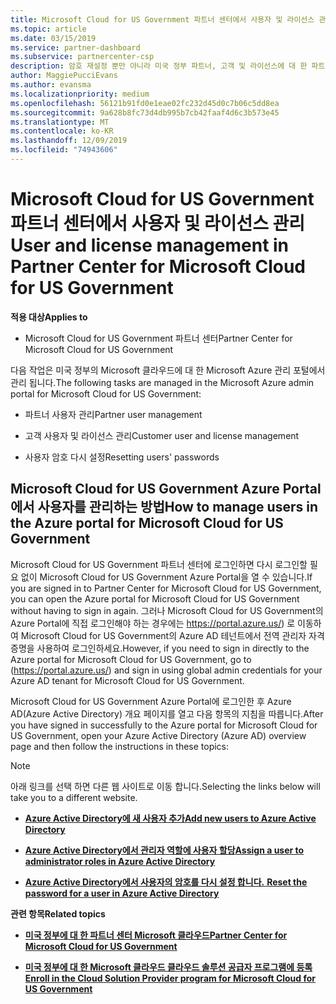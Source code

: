 ```yaml
---
title: Microsoft Cloud for US Government 파트너 센터에서 사용자 및 라이선스 관리 | Microsoft Cloud for US Government 파트너 센터
ms.topic: article
ms.date: 03/15/2019
ms.service: partner-dashboard
ms.subservice: partnercenter-csp
description: 암호 재설정 뿐만 아니라 미국 정부 파트너, 고객 및 라이선스에 대 한 파트너 센터 Microsoft 클라우드를 관리 하는 방법 및 위치를 알아봅니다.
author: MaggiePucciEvans
ms.author: evansma
ms.localizationpriority: medium
ms.openlocfilehash: 56121b91fd0e1eae02fc232d45d0c7b06c5dd8ea
ms.sourcegitcommit: 9a628b8fc73d4db995b7cb42faaf4d6c3b573e45
ms.translationtype: MT
ms.contentlocale: ko-KR
ms.lasthandoff: 12/09/2019
ms.locfileid: "74943606"
---
```

# <a name="user-and-license-management-in-partner-center-for-microsoft-cloud-for-us-government"></a><span data-ttu-id="d2dec-103">Microsoft Cloud for US Government 파트너 센터에서 사용자 및 라이선스 관리</span><span class="sxs-lookup"><span data-stu-id="d2dec-103">User and license management in Partner Center for Microsoft Cloud for US Government</span></span>

<span data-ttu-id="d2dec-104">**적용 대상**</span><span class="sxs-lookup"><span data-stu-id="d2dec-104">**Applies to**</span></span>

-  <span data-ttu-id="d2dec-105">Microsoft Cloud for US Government 파트너 센터</span><span class="sxs-lookup"><span data-stu-id="d2dec-105">Partner Center for Microsoft Cloud for US Government</span></span>

<span data-ttu-id="d2dec-106">다음 작업은 미국 정부의 Microsoft 클라우드에 대 한 Microsoft Azure 관리 포털에서 관리 됩니다.</span><span class="sxs-lookup"><span data-stu-id="d2dec-106">The following tasks are managed in the Microsoft Azure admin portal for Microsoft Cloud for US Government:</span></span>

- <span data-ttu-id="d2dec-107">파트너 사용자 관리</span><span class="sxs-lookup"><span data-stu-id="d2dec-107">Partner user management</span></span>

- <span data-ttu-id="d2dec-108">고객 사용자 및 라이선스 관리</span><span class="sxs-lookup"><span data-stu-id="d2dec-108">Customer user and license management</span></span>

- <span data-ttu-id="d2dec-109">사용자 암호 다시 설정</span><span class="sxs-lookup"><span data-stu-id="d2dec-109">Resetting users' passwords</span></span>


## <a name="how-to-manage-users-in-the-azure-portal-for-microsoft-cloud-for-us-government"></a><span data-ttu-id="d2dec-110">Microsoft Cloud for US Government Azure Portal에서 사용자를 관리하는 방법</span><span class="sxs-lookup"><span data-stu-id="d2dec-110">How to manage users in the Azure portal for Microsoft Cloud for US Government</span></span>

<span data-ttu-id="d2dec-111">Microsoft Cloud for US Government 파트너 센터에 로그인하면 다시 로그인할 필요 없이 Microsoft Cloud for US Government Azure Portal을 열 수 있습니다.</span><span class="sxs-lookup"><span data-stu-id="d2dec-111">If you are signed in to Partner Center for Microsoft Cloud for US Government, you can open the Azure portal for Microsoft Cloud for US Government without having to sign in again.</span></span> <span data-ttu-id="d2dec-112">그러나 Microsoft Cloud for US Government의 Azure Portal에 직접 로그인해야 하는 경우에는 https://portal.azure.us/) 로 이동하여 Microsoft Cloud for US Government의 Azure AD 테넌트에서 전역 관리자 자격 증명을 사용하여 로그인하세요.</span><span class="sxs-lookup"><span data-stu-id="d2dec-112">However, if you need to sign in directly to the Azure portal for Microsoft Cloud for US Government, go to (https://portal.azure.us/) and sign in using global admin credentials for your Azure AD tenant for Microsoft Cloud for US Government.</span></span>

<span data-ttu-id="d2dec-113">Microsoft Cloud for US Government Azure Portal에 로그인한 후 Azure AD(Azure Active Directory) 개요 페이지를 열고 다음 항목의 지침을 따릅니다.</span><span class="sxs-lookup"><span data-stu-id="d2dec-113">After you have signed in successfully to the Azure portal for Microsoft Cloud for US Government, open your Azure Active Directory (Azure AD) overview page and then follow the instructions in these topics:</span></span>

> [!NOTE]  
> <span data-ttu-id="d2dec-114">아래 링크를 선택 하면 다른 웹 사이트로 이동 합니다.</span><span class="sxs-lookup"><span data-stu-id="d2dec-114">Selecting the links below will take you to a different website.</span></span> 

-  [<span data-ttu-id="d2dec-115">**Azure Active Directory에 새 사용자 추가**</span><span class="sxs-lookup"><span data-stu-id="d2dec-115">**Add new users to Azure Active Directory**</span></span>](https://docs.microsoft.com/azure/active-directory/active-directory-users-create-azure-portal)

-  [<span data-ttu-id="d2dec-116">**Azure Active Directory에서 관리자 역할에 사용자 할당**</span><span class="sxs-lookup"><span data-stu-id="d2dec-116">**Assign a user to administrator roles in Azure Active Directory**</span></span>](https://docs.microsoft.com/azure/active-directory/active-directory-users-assign-role-azure-portal)

-  [<span data-ttu-id="d2dec-117">**Azure Active Directory에서 사용자의 암호를 다시 설정 합니다.** </span><span class="sxs-lookup"><span data-stu-id="d2dec-117">**Reset the password for a user in Azure Active Directory**</span></span>](https://docs.microsoft.com/azure/active-directory/active-directory-users-reset-password-azure-portal)

<span data-ttu-id="d2dec-118">**관련 항목**</span><span class="sxs-lookup"><span data-stu-id="d2dec-118">**Related topics**</span></span>

-  [<span data-ttu-id="d2dec-119">**미국 정부에 대 한 파트너 센터 Microsoft 클라우드**</span><span class="sxs-lookup"><span data-stu-id="d2dec-119">**Partner Center for Microsoft Cloud for US Government**</span></span>](partner-center-for-microsoft-us-govt-cloud.md)

-  [<span data-ttu-id="d2dec-120">**미국 정부에 대 한 Microsoft 클라우드 클라우드 솔루션 공급자 프로그램에 등록**</span><span class="sxs-lookup"><span data-stu-id="d2dec-120">**Enroll in the Cloud Solution Provider program for Microsoft Cloud for US Government**</span></span>](enroll-in-csp-for-microsoft-us-govt-cloud.md)

